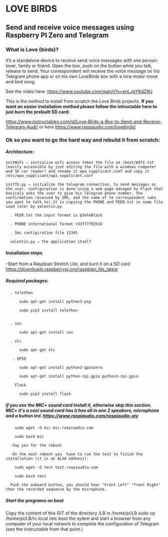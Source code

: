 # LOVE BIRDS

## Send and receive voice messages using Raspberry PI Zero and Telegram


### What is Love (birds)?

It’s a standalone device to receive send voice messages with one person: lover, family or friend. Open the box, push on the button while you talk, release to send. Your correspondent will receive the voice message on his Telegram phone app or on his own LoveBirds box with a nice motor move and bird song.

See the video here: https://www.youtube.com/watch?v=enLJgY6dZ9U



This is the method to install from scratch the Love Birds projects. **If you want an easier installation method please follow the intructable here to just burn the prebuilt SD card:**

https://www.instructables.com/id/Love-Birds-a-Box-to-Send-and-Receive-Telegram-Audi/
or here https://www.raspiaudio.com/lovebirds/


### Ok so you want to go the hard way and rebuild it from scratch:

 
#### Architecture:
  
    initWiFi ⇒ initialize wifi access takes the file on /boot/WIFI.txt (easily accessible by just editing the file with a windows computer and SD car reader) and rename it wpa_supplicant.conf and copy it /etc/wpa_supplicant/wpa_supplicant.conf
    
    initTG.py ⇒ initialize the telegram connection, to send messages as the user. configuration is done using a web page managed by Flask that basicaly asks the user to give his Telegram phone number, the confirmation received by SMS, and the name of te correspondent (who you want to talk to).It is copying the PHONE and PEER.txt in some file used later by valentin.py
    
      . PEER.txt the input format is @JohnBlack
      
      . PHONE international format +33777792516
      
      . Sms configiration file 12345
      
      valentin.py ⇒ the application itself
      

#### Installation steps
  -Start from a Raspbian Stretch Lite, and burn it on a SD card https://downloads.raspberrypi.org/raspbian_lite_latest

  ##### Required packages:

      . telethon
      
          sudo apt-get install python3-pip
          
          sudo pip3 install telethon
          

      . sox
      
          sudo apt-get install sox
          
      . vlc
      
          sudo apt-get vlc
          
       . GPIO
       
          sudo apt-get install python3-gpiozero
          
          sudo apt-get install python-rpi.gpio python3-rpi.gpio
          
        Flask
        
          sudo pip3 install flask
          


   ##### If you use the MIC+ sound card install it, otherwise skip this section. MIC+ it's a cool sound card has it has all in one 2 speakers, microphone and a button led. https://www.raspiaudio.com/raspiaudio-aiy
   
        sudo wget -O mic mic.raspiaudio.com
        
        sudo bash mic
        
      -Say yes for the reboot
      
      -On the next reboot you  have to run the test to finish the installation (it is an ALSA oddness):
      
        sudo wget -O test test.raspiaudio.com
        
        sudo bash test
        
      Push the onboard button, you should hear "Front Left" "front Right" then the recorded sequence by the microphone.
      


  ##### Start the programs on boot
  Copy the content of this GIT of the directory /LB in /home/pi/LB
  sudo cp /home/pi/LB/rc.local  /etc
  boot the sytem and start a browser from any computer of your local network to complete the configuration of Telegram (see the instructable from that point.)
  






